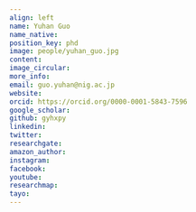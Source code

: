 ```yaml
---
align: left
name: Yuhan Guo
name_native: 
position_key: phd
image: people/yuhan_guo.jpg
content: 
image_circular: 
more_info: 
email: guo.yuhan@nig.ac.jp
website: 
orcid: https://orcid.org/0000-0001-5843-7596
google_scholar: 
github: gyhxpy
linkedin: 
twitter: 
researchgate: 
amazon_author: 
instagram: 
facebook: 
youtube: 
researchmap: 
tayo: 
---
```

